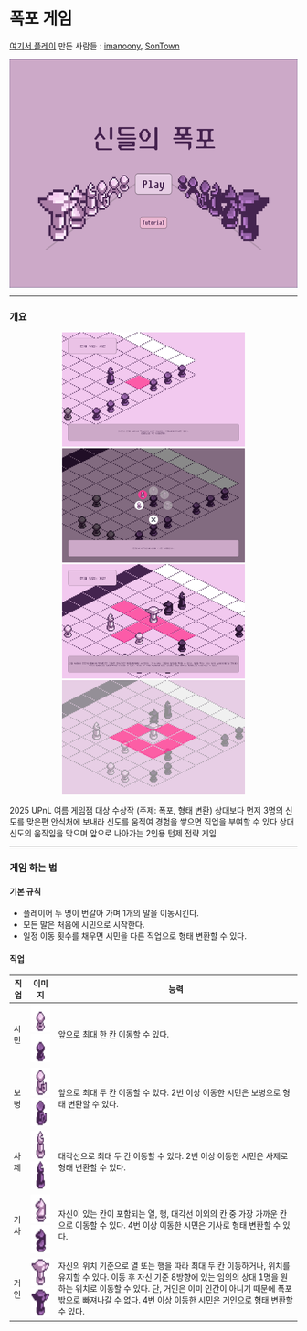 # 폭포 게임
[여기서 플레이](https://anoony22.itch.io/waterfall)
만든 사람들 : [imanoony](https://github.com/imanoony), [SonTown](https://github.com/SonTown)


<img src="./images/screenshot1.png" height=400 align="center">

---

### 개요

<p align="center">
    <img src="./images/screenshot3.png" height=200/>
    <img src="./images/screenshot2.png" height=200/>
    <img src="./images/screenshot4.png" height=200/>
    <img src="./images/screenshot5.png" height=200/>
</p>

2025 UPnL 여름 게임잼 대상 수상작 (주제: 폭포, 형태 변환)
상대보다 먼저 3명의 신도를 맞은편 안식처에 보내라
신도를 움직여 경험을 쌓으면 직업을 부여할 수 있다
상대 신도의 움직임을 막으며 앞으로 나아가는 2인용 턴제 전략 게임

---

### 게임 하는 법

#### 기본 규칙

- 플레이어 두 명이 번갈아 가며 1개의 말을 이동시킨다.
- 모든 말은 처음에 시민으로 시작한다. 
- 일정 이동 횟수를 채우면 시민을 다른 직업으로 형태 변환할 수 있다.

#### 직업

|직업|이미지|능력|
|---|---|---|
|시민|<img src="./images/P1.png" height=50> <img src="./images/P2.png" height=50>|앞으로 최대 한 칸 이동할 수 있다.|
|보병|<img src="./images/A1.png" height=50> <img src="./images/A2.png" height=50>|앞으로 최대 두 칸 이동할 수 있다. 2번 이상 이동한 시민은 보병으로 형태 변환할 수 있다.|
|사제|<img src="./images/B1.png" height=50> <img src="./images/B2.png" height=50>|대각선으로 최대 두 칸 이동할 수 있다. 2번 이상 이동한 시민은 사제로 형태 변환할 수 있다.|
|기사|<img src="./images/K1.png" height=50> <img src="./images/K2.png" height=50>|자신이 있는 칸이 포함되는 열, 행, 대각선 이외의 칸 중 가장 가까운 칸으로 이동할 수 있다. 4번 이상 이동한 시민은 기사로 형태 변환할 수 있다.|
|거인|<img src="./images/G1.png" height=50> <img src="./images/G2.png" height=50>|자신의 위치 기준으로 열 또는 행을 따라 최대 두 칸 이동하거나, 위치를 유지할 수 있다. 이동 후 자신 기준 8방향에 있는 임의의 상대 1명을 원하는 위치로 이동할 수 있다. 단, 거인은 이미 인간이 아니기 때문에 폭포 밖으로 빠져나갈 수 없다. 4번 이상 이동한 시민은 거인으로 형태 변환할 수 있다.|